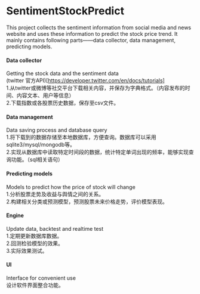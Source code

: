 # SentimentStockPredict
This project collects the sentiment information from social media and news website and uses these information to predict the stock price trend. It mainly contains following parts——data collector, data management, predicting models.

#### Data collector
Getting the stock data and the sentiment data<br/>
(twitter 官方API)[https://developer.twitter.com/en/docs/tutorials]<br/>
1.从twitter或微博等社交平台下载相关内容，并保存为字典格式。（内容发布的时间、内容文本、用户等信息）<br/>
2.下载指数或各股票历史数据，保存至csv文件。<br/>


#### Data management
Data saving process and database query<br/>
1.将下载到的数据存储至本地数据库，方便查询。数据库可以采用sqlite3/mysql/mongodb等。<br/>
2.实现从数据库中读取特定时间段的数据，统计特定单词出现的频率，能够实现查询功能。（sql相关语句）<br/>


#### Predicting models
Models to predict how the price of stock will change<br/>
1.分析股票走势及收益与舆情之间的关系。<br/>
2.构建相关分类或预测模型，预测股票未来价格走势，评价模型表现。<br/>


#### Engine
Update data, backtest and realtime test<br/>
1.定期更新数据库数据。<br/>
2.回测检验模型的效果。<br/>
3.实际效果测试。<br/>


#### UI
Interface for convenient use<br/>
设计软件界面整合功能。 <br/>

